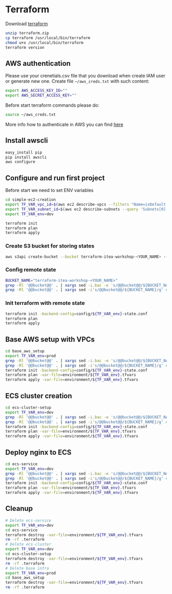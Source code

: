 # Terraform

Download [terraform](https://releases.hashicorp.com/terraform/0.11.14/)

```bash
unzip terraform.zip
cp terraform /usr/local/bin/terraform
chmod u+x /usr/local/bin/terraform
terraform version
```

## AWS authentication

Please use your crenetials.csv file that you download when create IAM user or generate
new one.
Create file `~/aws_creds.txt` with such content:

```bash
export AWS_ACCESS_KEY_ID=""
export AWS_SECRET_ACCESS_KEY=""
```

Before start terraform commands please do:

```bash
source ~/aws_creds.txt
```

More info how to authenticate in AWS you can find [here](https://www.terraform.io/docs/providers/aws/index.html#authentication)

## Install awscli

```bash
easy_install pip
pip install awscli
aws configure
```

## Configure and run first project

Before start we need to set ENV variables
```bash
cd simple-ec2-creation
export TF_VAR_vpc_id=$(aws ec2 describe-vpcs --filters "Name=isDefault, Values=true" --query 'Vpcs[*].{id:VpcId}' --output text --region us-east-1)
export TF_VAR_subnet_id=$(aws ec2 describe-subnets --query 'Subnets[0].{id:SubnetId}' --output text --region us-east-1)
export TF_VAR_env=dev
```

```bash
terraform init
terraform plan
terraform apply
```

### Create S3 bucket for storing states

```bash
aws s3api create-bucket --bucket terraform-itea-workshop-<YOUR_NAME> --region us-east-1
```

### Config remote state
```bash
BUCKET_NAME="terraform-itea-workshop-<YOUR_NAME>"
grep -Rl '@@bucket@@' . | xargs sed -i.bac -e 's/@@bucket@@/${BUCKET_NAME}/g' # For MAC
grep -Rl '@@bucket@@' . | xargs sed -i's/@@bucket@@/${BUCKET_NAME}/g' # On Linux
```

### Init terraform with remote state

```bash
terraform init -backend-config=config/${TF_VAR_env}-state.conf
terraform plan
terraform apply
```

## Base AWS setup with VPCs

```bash
cd base_aws_setup
export TF_VAR_env=prod
grep -Rl '@@bucket@@' . | xargs sed -i.bac -e 's/@@bucket@@/${BUCKET_NAME}/g' # For MAC
grep -Rl '@@bucket@@' . | xargs sed -i's/@@bucket@@/${BUCKET_NAME}/g' # On Linux
terraform init -backend-config=config/${TF_VAR_env}-state.conf
terraform plan -var-file=environment/${TF_VAR_env}.tfvars
terraform apply -var-file=environment/${TF_VAR_env}.tfvars
```

## ECS cluster creation

```bash
cd ecs-cluster-setup
export TF_VAR_env=dev
grep -Rl '@@bucket@@' . | xargs sed -i.bac -e 's/@@bucket@@/${BUCKET_NAME}/g' # For MAC
grep -Rl '@@bucket@@' . | xargs sed -i's/@@bucket@@/${BUCKET_NAME}/g' # On Linux
terraform init -backend-config=config/${TF_VAR_env}-state.conf
terraform plan -var-file=environment/${TF_VAR_env}.tfvars
terraform apply -var-file=environment/${TF_VAR_env}.tfvars
```

## Deploy nginx to ECS

```bash
cd ecs-service
export TF_VAR_env=dev
grep -Rl '@@bucket@@' . | xargs sed -i.bac -e 's/@@bucket@@/${BUCKET_NAME}/g' # For MAC
grep -Rl '@@bucket@@' . | xargs sed -i's/@@bucket@@/${BUCKET_NAME}/g' # On Linux
terraform init -backend-config=config/${TF_VAR_env}-state.conf
terraform plan -var-file=environment/${TF_VAR_env}.tfvars
terraform apply -var-file=environment/${TF_VAR_env}.tfvars
```

## Cleanup

```bash
# Delete ecs-service
export TF_VAR_env=dev
cd ecs-service
terraform destroy -var-file=environment/${TF_VAR_env}.tfvars
rm -rf .terraform
# Delete ecs-cluster
export TF_VAR_env=dev
cd ecs-cluster-setup
terraform destroy -var-file=environment/${TF_VAR_env}.tfvars
rm -rf .terraform
# Delete base infra
export TF_VAR_env=prod
cd base_aws_setup
terraform destroy -var-file=environment/${TF_VAR_env}.tfvars
rm -rf .terraform
```
